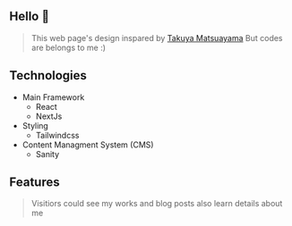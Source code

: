 ## Hello 👋

> This web page's design inspared by [Takuya Matsuayama](https://www.craftz.dog/)
But codes are belongs to me :)

## Technologies
- Main Framework
    - React
    - NextJs
- Styling
    - Tailwindcss
- Content Managment System (CMS)
  - Sanity

## Features 
> Visitiors could see my works and blog posts also learn details about me
  
